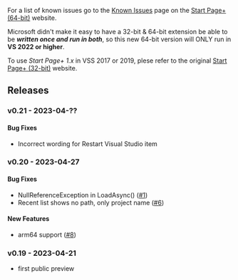 For a list of known issues go to the [Known Issues][known-issues-url]
page on the [Start Page+ (64-bit)][start-page-plus-64-bit-url] website.

Microsoft didn't make it easy to have a 32-bit & 64-bit extension be able to be
**_written once and run in both_**, so this new 64-bit version will ONLY run in 
**VS 2022 or higher**.

To use *Start Page+ 1.x* in VSS 2017 or 2019, plese refer to 
the original [Start Page+ (32-bit)][start-page-plus-32-bit-url] website.

[start-page-plus-64-bit-url]: https://luminous-software.solutions/start-page-plus-64-bit
[start-page-plus-32-bit-url]: https://luminous-software.solutions/start-page-plus
[known-issues-url]: https://luminous-software.solutions/start-page-plus-64-bit/known-issues

## Releases

### v0.21 - 2023-04-??

#### Bug Fixes
- Incorrect wording for Restart Visual Studio item

### v0.20 - 2023-04-27

#### Bug Fixes
- NullReferenceException in LoadAsync()
([#1](https://github.com/luminous-software/start-page-plus-64-bit/issues/1))
- Recent list shows no path, only project name
([#6](https://github.com/luminous-software/start-page-plus-64-bit/issues/6))

#### New Features
- arm64 support
([#8](https://github.com/luminous-software/start-page-plus-64-bit/pull/8))

### v0.19 - 2023-04-21
- first public preview